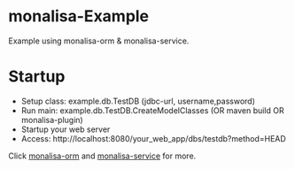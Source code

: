 # monalisa-Example
Example using monalisa-orm & monalisa-service.

# Startup
* Setup class: example.db.TestDB  (jdbc-url, username,password)
* Run main: example.db.TestDB.CreateModelClasses (OR maven build OR monalisa-plugin)
* Startup your web server
* Access: http://localhost:8080/your_web_app/dbs/testdb?method=HEAD 

Click [monalisa-orm](https://github.com/11039850/monalisa-orm) and [monalisa-service](https://github.com/11039850/monalisa-service) for more. 

 
